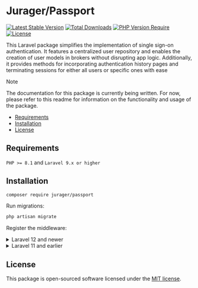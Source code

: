 # Jurager/Passport
[![Latest Stable Version](https://poser.pugx.org/jurager/passport/v/stable)](https://packagist.org/packages/jurager/passport)
[![Total Downloads](https://poser.pugx.org/jurager/passport/downloads)](https://packagist.org/packages/jurager/passport)
[![PHP Version Require](https://poser.pugx.org/jurager/passport/require/php)](https://packagist.org/packages/jurager/passport)
[![License](https://poser.pugx.org/jurager/passport/license)](https://packagist.org/packages/jurager/passport)

This Laravel package simplifies the implementation of single sign-on authentication. It features a centralized user repository and enables the creation of user models in brokers without disrupting app logic. Additionally, it provides methods for incorporating authentication history pages and terminating sessions for either all users or specific ones with ease

> [!NOTE]
> The documentation for this package is currently being written. For now, please refer to this readme for information on the functionality and usage of the package.

- [Requirements](#requirements)
- [Installation](#installation)
- [License](#license)

Requirements
-------------------------------------------
`PHP >= 8.1` and `Laravel 9.x or higher`

Installation
-------------------------------------------

```sh
composer require jurager/passport
```

Run migrations:

```sh
php artisan migrate
```

Register the middleware:


<details>
  <summary>Laravel 12 and newer</summary>
  <p>In Laravel 12, middleware is registered in `bootstrap/app.php` using the `withMiddleware` method.</p>

```php
<?php

use Illuminate\Foundation\Application;
use Illuminate\Foundation\Configuration\Middleware;

return Application::configure(basePath: dirname(__DIR__))
    ->withRouting(
        web: __DIR__.'/../routes/web.php',
        api: __DIR__.'/../routes/api.php',
        // ...
    )
    ->withMiddleware(static function (Middleware $middleware): void {
        // Prepend session start and broker attach to the 'web' group
        $middleware->web(prepend: [
            \Illuminate\Session\Middleware\StartSession::class,
            \Jurager\Passport\Http\Middleware\AttachBroker::class
        ]);

        // Replace the default auth alias with package's version
        $middleware->alias([
            'auth' => \Jurager\Passport\Http\Middleware\ClientAuthenticate::class,
        ]);
    })
    ->withExceptions(function ($exceptions) {
        // ...
    });
```
</details>

<details>
  <summary>Laravel 11 and earlier</summary>
  <p>If your application still uses the classic HTTP kernel `app/Http/Kernel.php`, register middleware there.</p>

Add middleware to the `web` group:

```php
protected $middlewareGroups = [
    'web' => [
        \Illuminate\Session\Middleware\StartSession::class,
        \Jurager\Passport\Http\Middleware\AttachBroker::class,
        // ...
     
    ],
];
```
   
Replace the `auth` middleware alias with the package's version:

```php
protected $routeMiddleware = [
    'auth' => \Jurager\Passport\Http\Middleware\ClientAuthenticate::class,
    // ...
];
```
</details>

## License

This package is open-sourced software licensed under the [MIT license](LICENSE.md).
